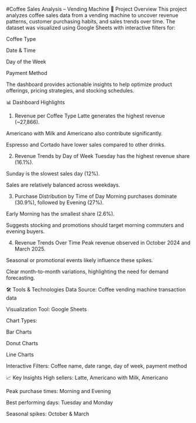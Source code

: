 #Coffee Sales Analysis – Vending Machine
📌 Project Overview
This project analyzes coffee sales data from a vending machine to uncover revenue patterns, customer purchasing habits, and sales trends over time.
The dataset was visualized using Google Sheets with interactive filters for:

Coffee Type

Date & Time

Day of the Week

Payment Method

The dashboard provides actionable insights to help optimize product offerings, pricing strategies, and stocking schedules.

📊 Dashboard Highlights
1. Revenue per Coffee Type
Latte generates the highest revenue (~27,866).

Americano with Milk and Americano also contribute significantly.

Espresso and Cortado have lower sales compared to other drinks.

2. Revenue Trends by Day of Week
Tuesday has the highest revenue share (16.1%).

Sunday is the slowest sales day (12%).

Sales are relatively balanced across weekdays.

3. Purchase Distribution by Time of Day
Morning purchases dominate (30.9%), followed by Evening (27%).

Early Morning has the smallest share (2.6%).

Suggests stocking and promotions should target morning commuters and evening buyers.

4. Revenue Trends Over Time
Peak revenue observed in October 2024 and March 2025.

Seasonal or promotional events likely influence these spikes.

Clear month-to-month variations, highlighting the need for demand forecasting.

🛠 Tools & Technologies
Data Source: Coffee vending machine transaction data

Visualization Tool: Google Sheets

Chart Types:

Bar Charts

Donut Charts

Line Charts

Interactive Filters: Coffee name, date range, day of week, payment method

📈 Key Insights
High sellers: Latte, Americano with Milk, Americano

Peak purchase times: Morning and Evening

Best performing days: Tuesday and Monday

Seasonal spikes: October & March
